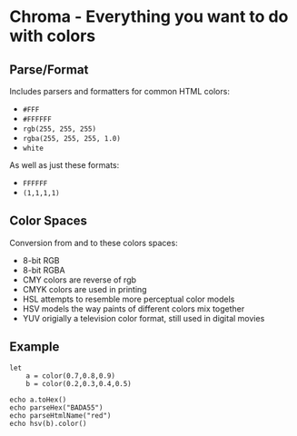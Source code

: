 # Chroma - Everything you want to do with colors


## Parse/Format

Includes parsers and formatters for common HTML colors:
* `#FFF`
* `#FFFFFF`
* `rgb(255, 255, 255)`
* `rgba(255, 255, 255, 1.0)`
* `white`

As well as just these formats:
* `FFFFFF`
* `(1,1,1,1)`


## Color Spaces

Conversion from and to these colors spaces:
* 8-bit RGB
* 8-bit RGBA
* CMY colors are reverse of rgb
* CMYK colors are used in printing
* HSL attempts to resemble more perceptual color models
* HSV models the way paints of different colors mix together
* YUV origially a television color format, still used in digital movies

## Example

```
let
	a = color(0.7,0.8,0.9)
	b = color(0.2,0.3,0.4,0.5)

echo a.toHex()
echo parseHex("BADA55")
echo parseHtmlName("red")
echo hsv(b).color()
```